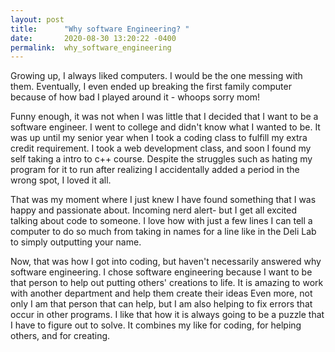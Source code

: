 ```yaml
---
layout: post
title:      "Why software Engineering? "
date:       2020-08-30 13:20:22 -0400
permalink:  why_software_engineering
---
```



Growing up, I always liked computers. I would be the one messing with them. Eventually, I even ended up breaking the first family computer because of how bad I played around it - whoops sorry mom!

Funny enough, it was not when I was little that I decided that I want to be a software engineer. I went to college and didn't know what I wanted to be. It was up until my senior year when I took a coding class to fulfill my extra credit requirement. I took a web development class, and soon I found my self taking a intro to c++ course. Despite the struggles such as hating my program for it to run after realizing I accidentally added a period in the wrong spot, I loved it all. 

That was my moment where I just knew I have found something that I was happy and passionate about. 
Incoming nerd alert- but I get all excited talking about code to someone. I love how with just a few lines I can tell a computer to do so much from taking in names for a line like in the Deli Lab to simply outputting your name. 
 
Now, that was how I got into coding, but haven't necessarily answered why software engineering. I chose software engineering because I want to be that person to help out putting others' creations to life. It is amazing to work with another department and help them create their ideas Even more, not only I am that person that can help, but I am also helping to fix errors that occur in other programs. I like that how it is always going to be a puzzle that I have to figure out to solve. It combines my like for coding, for helping others, and for creating. 
